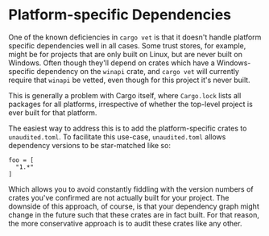 # Platform-specific Dependencies

One of the known deficiencies in `cargo vet` is that it doesn't handle
platform specific dependencies well in all cases. Some trust stores, for
example, might be for projects that are only built on Linux, but are never
built on Windows. Often though they'll depend on crates which have a
Windows-specific dependency on the `winapi` crate, and `cargo vet` will
currently require that `winapi` be vetted, even though for
this project it's never built.

This is generally a problem with Cargo itself, where `Cargo.lock` lists all
packages for all platforms, irrespective of whether the top-level project is
ever built for that platform.

The easiest way to address this is to add the platform-specific crates to
`unaudited.toml`. To facilitate this use-case, `unaudited.toml` allows
dependency versions to be star-matched like so:

```
foo = [
  "1.*"
]
```

Which allows you to avoid constantly fiddling with the version numbers of crates
you've confirmed are not actually built for your project. The downside of this
approach, of course, is that your dependency graph might change in the future
such that these crates are in fact built. For that reason, the more conservative
approach is to audit these crates like any other.
